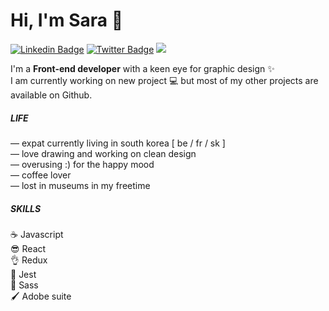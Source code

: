 # Hi, I'm Sara 👋
[![Linkedin Badge](https://img.shields.io/badge/-LinkedIn-0e76a8?style=flat-square&logo=Linkedin&logoColor=white)](https://www.linkedin.com/in/hisarandre/)
[![Twitter Badge](https://img.shields.io/badge/-Twitter-00acee?style=flat-square&logo=Twitter&logoColor=white)](https://twitter.com/hisarandre)
![](https://visitor-badge.glitch.me/badge?page_id=hisarandre&style=flat-square&color=0088cc)

I'm a **Front-end developer** with a keen eye for graphic design ✨<br> I am currently working on new project 💻 but most of my other projects are available on Github.

##### LIFE
— expat currently living in south korea [ be / fr / sk ] <br>
— love drawing and working on clean design <br>
— overusing :) for the happy mood <br>
— coffee lover <br>
— lost in museums in my freetime<br>

##### SKILLS
:coffee:         Javascript <br>
:sunglasses:     React <br>
:ok_hand:        Redux <br>
:eyes:           Jest <br>
:nail_care:      Sass <br>
:paintbrush:     Adobe suite <br>
